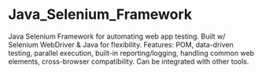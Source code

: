 # Java_Selenium_Framework
Java Selenium Framework for automating web app testing. Built w/ Selenium WebDriver &amp; Java for flexibility. Features: POM, data-driven testing, parallel execution, built-in reporting/logging, handling common web elements, cross-browser compatibility. Can be integrated with other tools.

